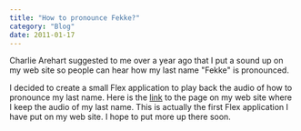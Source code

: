 ```yaml
---
title: "How to pronounce Fekke?"
category: "Blog"
date: 2011-01-17
---
```



Charlie Arehart suggested to me over a year ago that I put a sound up on my web site so people can hear how my last name "Fekke" is pronounced.

I decided to create a small Flex application to play back the audio of how to pronounce my last name. Here is the [link](http://www.fekke.com/index.cfm?fuseaction=home.pronounceMyName) to the page on my web site where I keep the audio of my last name. This is actually the first Flex application I have put on my web site. I hope to put more up there soon.
